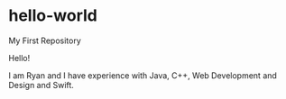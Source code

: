 # hello-world
My First Repository 

Hello!

I am Ryan and I have experience with Java, C++, Web Development and Design and Swift.
